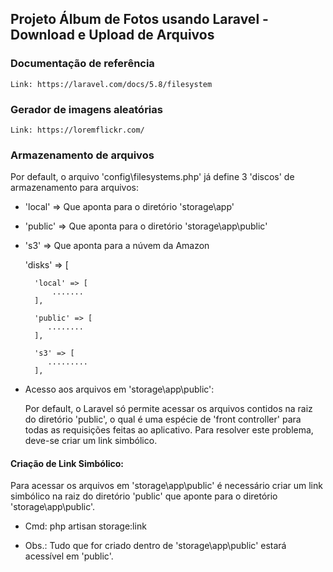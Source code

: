 ## Projeto Álbum de Fotos usando Laravel - Download e Upload de Arquivos 

### Documentação de referência

    Link: https://laravel.com/docs/5.8/filesystem

### Gerador de imagens aleatórias

    Link: https://loremflickr.com/

### Armazenamento de arquivos

Por default, o arquivo 'config\filesystems.php' já define 3 'discos' de armazenamento para arquivos:

- 'local'  =>  Que aponta para o diretório 'storage\app'
- 'public' =>  Que aponta para o diretório 'storage\app\public'
- 's3'     =>  Que aponta para a núvem da Amazon

    'disks' => [

        'local' => [
            .......
        ],

        'public' => [
           ........
        ],

        's3' => [
           .........
        ],

* Acesso aos arquivos em 'storage\app\public': 

  Por default, o Laravel só permite acessar os arquivos contidos na raiz 
  do diretório 'public', o qual é uma espécie de 'front controller' para
  todas as requisições feitas ao aplicativo.
  Para resolver este problema, deve-se criar um link simbólico.

#### Criação de Link Simbólico:
  Para acessar os arquivos em 'storage\app\public' é necessário
  criar um link simbólico na raiz do diretório 'public' que
  aponte para o diretório 'storage\app\public'.

  * Cmd: php artisan storage:link

  - Obs.: Tudo que for criado dentro de 'storage\app\public' estará 
  acessível em 'public'.





